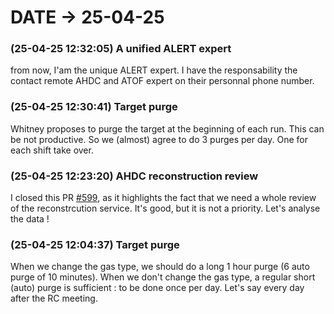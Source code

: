 # DATE → 25-04-25

### (25-04-25 12:32:05) A unified ALERT expert 
from now, I'am the unique ALERT expert. I have the responsability the contact remote AHDC and ATOF expert on their personnal phone number. 

### (25-04-25 12:30:41) Target purge 
Whitney proposes to purge the target at the beginning of each run. This can be not productive. So we (almost) agree to do 3 purges per day. One for each shift take over. 

### (25-04-25 12:23:20) AHDC reconstruction review 
I closed this PR [#599](https://github.com/JeffersonLab/coatjava/pull/599), as it highlights the fact that we need a whole review of the reconstrcution service. It's good, but it is not a priority. Let's analyse the data ! 

### (25-04-25 12:04:37) Target purge 
When we change the gas type, we should do a long 1 hour purge (6 auto purge of 10 minutes). When we don't change the gas type, a regular short (auto) purge is sufficient : to be done once per day. Let's say every day after the RC meeting. 


